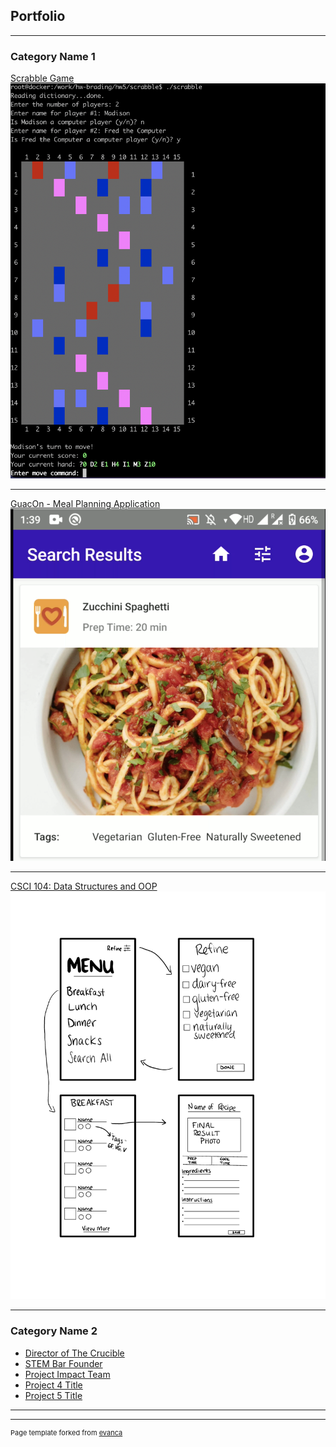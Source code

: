 ## Portfolio

---

### Category Name 1 

[Scrabble Game](https://bytes.usc.edu/cs104/homework/hw5/)
<img src="images/Screen Shot 2020-12-22 at 3.30.48 PM.png"/>

---
[GuacOn - Meal Planning Application](sample_page.md)
<img src="images/Screen Shot 2020-12-22 at 3.16.57 PM.png"/>

---
[CSCI 104: Data Structures and OOP](https://bytes.usc.edu/cs104/)
<img src="images/Storyboard.pdf"/>

---

### Category Name 2

- [Director of The Crucible](The_Crucible.md)
- [STEM Bar Founder](https://stembar.yolasite.com/)
- [Project Impact Team](https://projectimpact.world/groups/)
- [Project 4 Title](http://example.com/)
- [Project 5 Title](http://example.com/)

---




---
<p style="font-size:11px">Page template forked from <a href="https://github.com/evanca/quick-portfolio">evanca</a></p>
<!-- Remove above link if you don't want to attibute -->
